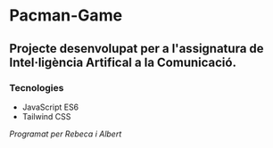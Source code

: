 # Pacman-Game
## Projecte desenvolupat per a l'assignatura de Intel·ligència Artifical a la Comunicació.

### Tecnologies
- JavaScript ES6
- Tailwind CSS


*Programat per Rebeca i Albert*
